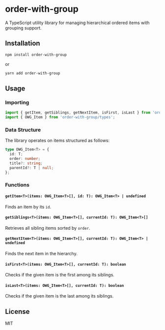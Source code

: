 # order-with-group

A TypeScript utility library for managing hierarchical ordered items with grouping support.

## Installation

```sh
npm install order-with-group
```

or

```sh
yarn add order-with-group
```

## Usage

### Importing

```typescript
import { getItem, getSiblings, getNextItem, isFirst, isLast } from 'order-with-group';
import { OWG_Item } from 'order-with-group/types';
```

### Data Structure

The library operates on items structured as follows:

```typescript
type OWG_Item<T> = {
  id: T;
  order: number;
  title?: string;
  parentId?: T | null;
};
```

### Functions

#### `getItem<T>(items: OWG_Item<T>[], id: T): OWG_Item<T> | undefined`
Finds an item by its `id`.

#### `getSiblings<T>(items: OWG_Item<T>[], currentId: T): OWG_Item<T>[]`
Retrieves all sibling items sorted by `order`.

#### `getNextItem<T>(items: OWG_Item<T>[], currentId: T): OWG_Item<T> | undefined`
Finds the next item in the hierarchy.

#### `isFirst<T>(items: OWG_Item<T>[], currentId: T): boolean`
Checks if the given item is the first among its siblings.

#### `isLast<T>(items: OWG_Item<T>[], currentId: T): boolean`
Checks if the given item is the last among its siblings.

## License

MIT

